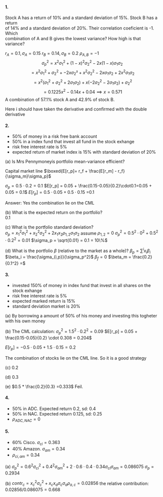#### 1.
Stock A has a return of 10% and a standard deviation of 15%. Stock B has a return  
of 14% and a standard deviation of 20%. Their correlation coeficient is -1. Which  
combination of A and B gives the lowest variance? How high is that variance?

$r_A = 0.1, \sigma_A=0.15$
$r_B = 0.14, \sigma_B=0.2$
$\rho_{A, B} = -1$
$$\sigma_p^2 = x^2\sigma_1^2 + (1-x)^2\sigma_2^2 - 2x(1-x)\sigma_1\sigma_2$$
$$= x^2 \sigma_1^2 + \sigma_2^2+ - 2x\sigma_2² + x^2\sigma_2^2 - 2x\sigma_1\sigma_2+2x^2\sigma_1\sigma_2$$
$$=x^2(\sigma_1^2 + \sigma_2^2 + 2\sigma_1\sigma_2) + x(-2\sigma_2^2 - 2\sigma_1\sigma_2) + \sigma_2^2$$
$$=0.1225x^2 - 0.14x + 0.04 \implies x=0.571$$
A combination of $57.1\%$ stock A and $42.9\%$ of stock B. 

Here i should have taken the derivative and confirmed with the double derivative

#### 2.
- 50% of money in a risk free bank account
- 50% in a index fund that invest all fund in the stock exhange
- risk free interest rate is 5%
- expected return of market index is 15% with standard deviation of 20%

(a) Is Mrs Pennymoneyís portfolio mean-variance efficient?  

Capital market line $\boxed{E[r_p]= r_f + \frac{E[r_m] - r_f}{\sigma_m}\sigma_p}$

$\sigma_p=0.5\cdot0.2=0.1$
$E[r_p] = 0.05 + \frac{0.15-0.05}{0.2}\cdot0.1=0.05 + 0.05 = 0.1$
$E[r_p] = 0.5 \cdot 0.05 + 0.5\cdot0.15$ =0.1

Answer: Yes the combination lie on the CML


(b) What is the expected return on the portfolio?  
0.1

(c) What is the portfolio standard deviation?  
$\sigma_p = x_1^2\sigma_1^2 + x_2^2\sigma_2^2 + 2x_1x_2\rho_{1,2}\sigma_1\sigma_2$
assume $\rho_{1,2}=0$
$\sigma_p^2 = 0.5^2 \cdot 0^2 + 0.5^2 \cdot 0.2^2 = 0.01$
$\sigma_p = \sqrt{0.01} = 0.1 = 10\%$

(d) What is the portfolio $\beta$ (relative to the market as a whole)?
$\beta_p = \sum^i x_i \beta_i$
$\beta_i = \frac{\sigma_{i,p}}{\sigma_p^2}$
$\beta_f = 0$
$\beta_m = \frac{0.2}{0.1^2} =$

#### 3.
- invested 150% of money in index fund that invest in all shares on the stock exhange
- risk free interest rate is 5%
- expected marked return is 15%
- standard deviation market is 20%

(a)
By borrowing a amount of 50% of his money and investing this togheter with his own money

(b) The CML calculation:
$\sigma_p^2 = 1.5^2 \cdot 0.2^2 = 0.09$
$E[r_p] = 0.05 + \frac{0.15-0.05}{0.2} \cdot 0.308 = 0.204$

$E[r_p] = - 0.5 \cdot 0.05 + 1.5 \cdot 0.15 = 0.2$

The combination of stocks lie on the CML line. So it is a good strategy

(c)
0.2

(d)
0.3

(e)
$0.5 * \frac{0.2}{0.3} =0.333$
Feil.


#### 4.
- 50% in ADC. Expected return 0.2, sd: 0.4
- 50% in NAC. Expected return 0.125, sd: 0.25
- $\rho_{ADC,NAC} = 0$

#### 5.
- 60% Cisco. $\sigma_{ci}=0.363$
- 40% Amazon. $\sigma_{am} = 0.34$
- $\rho_{ci, am} = 0.34$

(a)
$\sigma_p^2 = 0.6^2 \sigma_{ci}^2 + 0.4^2 \sigma_{am}^2 + 2\cdot0.6\cdot0.4\cdot0.34\sigma_{ci}\sigma_{am}= 0.086075$
$\sigma_p = 0.2934$

(b)
$contr_c = x_c^2 \sigma_c^2 + x_c x_a \sigma_c \sigma_a \rho_{a,c} = 0.02856$
the relative contribution: $0.02856 / 0.086075 = 0.668$







